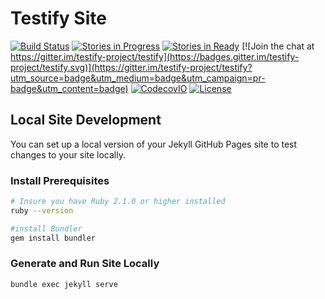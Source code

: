 # Testify Site
[![Build Status](https://travis-ci.org/testify-project/testify-project.github.io.svg?branch=master)](https://travis-ci.org/testify-project/testify-project.github.io)
[![Stories in Progress](https://badge.waffle.io/testify-project/testify-project.github.io.svg?label=In%20Progress&title=In%20Progress)](http://waffle.io/testify-project/testify-project.github.io)
[![Stories in Ready](https://badge.waffle.io/testify-project/testify-project.github.io.svg?label=ready&title=Ready)](http://waffle.io/testify-project/testify-project.github.io)
[![Join the chat at https://gitter.im/testify-project/testify](https://badges.gitter.im/testify-project/testify.svg)](https://gitter.im/testify-project/testify?utm_source=badge&utm_medium=badge&utm_campaign=pr-badge&utm_content=badge)
[![CodecovIO](https://codecov.io/github/testify-project/testify-project.github.io/coverage.svg?branch=master)](https://codecov.io/github/testify-project/testify-project.github.io?branch=master)
[![License](https://img.shields.io/badge/license-Apache%20License%202-lightgrey.svg)](https://github.com/testify-project/testify-project.github.io/blob/master/LICENSE)

## Local Site Development
You can set up a local version of your Jekyll GitHub Pages site to test changes to your site locally.

### Install Prerequisites
```bash
# Insure you have Ruby 2.1.0 or higher installed
ruby --version

#install Bundler
gem install bundler
```

### Generate and Run Site Locally
```bash
bundle exec jekyll serve
```
